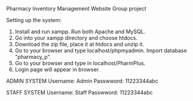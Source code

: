 Pharmacy Inventory Management Website
Group project

Setting up the system:
1. Install and run xampp. Run both Apache and MySQL.
2. Go into your xampp directory and choose htdocs. 
3. Download the zip file, place it at htdocs and unzip it.
4. Go to your browser and type localhost/phpmyadmin. Import database "pharmacy_p".
5. Go to your browser and type in localhost/PharmPlus.
6. Login page will appear in browser.


ADMIN SYSTEM
Username: Admin
Passwword: 11223344abc

STAFF SYSTEM
Username: Staff
Passwword: 11223344abc

